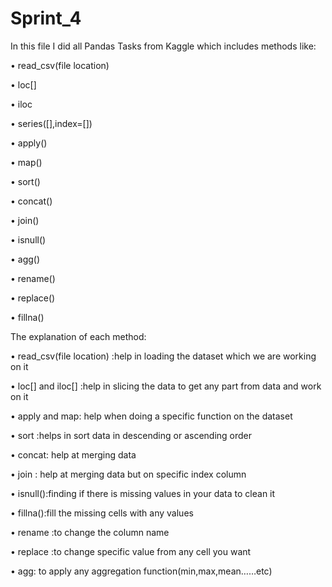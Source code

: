 # Sprint_4
In this file I did all Pandas Tasks from Kaggle which includes methods like:

•	read_csv(file location)

•	loc[]

•	iloc

•	series([],index=[])

•	apply() 

•	map()

•	sort()

•	concat()

•	join()

•	isnull()

•	agg()

•	rename()

•	replace()

•	fillna()


The explanation of each method:


•	read_csv(file location) :help in loading the dataset which we are working on it

•	loc[] and iloc[] :help in slicing the data to get any part from data and work on it

•	apply and map: help when doing a specific  function on the dataset 

•	sort :helps in sort data in descending or ascending order 

•	concat: help at merging data 

•	join : help at merging data but on specific index column

•	isnull():finding if there is missing values in your data to clean it

•	fillna():fill the missing cells with any values 

•	rename :to change the column name

•	replace :to change specific value from any cell you want

•	agg: to apply any aggregation function(min,max,mean……etc) 
      

